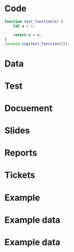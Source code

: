 # Code

```javascript
function test_function(x) {
    let a = 1;

    return a + x;
}
console.log(test_function(2));
```
# Data
# Test
# Docuement
# Slides
# Reports
# Tickets
# Example 
# Example data
# Example data



